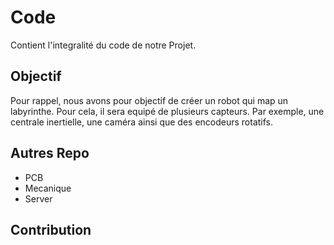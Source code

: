 # Code 

Contient l'integralité du code de notre Projet.

## Objectif 
Pour rappel, nous avons pour objectif de créer un robot qui map un labyrinthe. Pour cela, il sera equipé de plusieurs capteurs. Par exemple, une centrale inertielle, une caméra ainsi que des encodeurs rotatifs. 


## Autres Repo 
- PCB
- Mecanique
- Server

## Contribution
